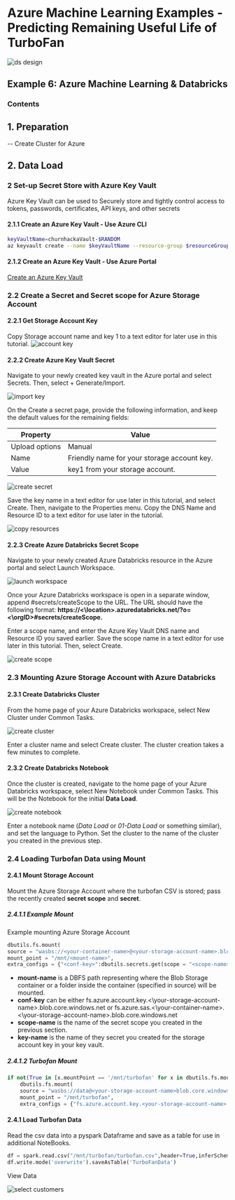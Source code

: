 # Azure Machine Learning Examples - Predicting Remaining Useful Life of TurboFan

![ds design](/images/datascience.png)


## Example 6: Azure Machine Learning & Databricks

### Contents

## 1. Preparation

-- Create Cluster for Azure 

## 2. Data Load

### 2 Set-up Secret Store with Azure Key Vault

Azure Key Vault can be used to Securely store and tightly control access to tokens, passwords, certificates, API keys, and other secrets

#### 2.1.1 Create an Azure Key Vault - Use Azure CLI

```bash
keyVaultName=churnhackaVault-$RANDOM
az keyvault create --name $keyVaultName --resource-group $resourceGroupName --location $location
```

#### 2.1.2 Create an Azure Key Vault - Use Azure Portal

[Create an Azure Key Vault](https://docs.microsoft.com/en-us/azure/key-vault/quick-create-portal#create-a-vault)

### 2.2 Create a Secret and Secret scope for Azure Storage Account

#### 2.2.1 Get Storage Account Key

Copy Storage account name and key 1 to a text editor for later use in this tutorial.
![account key](/images/storage-access-keys.png)

#### 2.2.2 Create Azure Key Vault Secret

Navigate to your newly created key vault in the Azure portal and select Secrets. Then, select + Generate/Import.

![import key](/images/generate-import-secrets.png)

On the Create a secret page, provide the following information, and keep the default values for the remaining fields:

|Property|Value|
|---------------|--------------------------------------------|
|Upload options|Manual|
|Name| Friendly name for your storage account key.|
|Value|key1 from your storage account.|

![create secret](/images/create-storage-secret.png)

Save the key name in a text editor for use later in this tutorial, and select Create. Then, navigate to the Properties menu. Copy the DNS Name and Resource ID to a text editor for use later in the tutorial.

![copy resources](/images/copy-dns-resource.png)

#### 2.2.3 Create Azure Databricks Secret Scope

Navigate to your newly created Azure Databricks resource in the Azure portal and select Launch Workspace.

![launch workspace](/images/launch-databricks-workspace.png)

Once your Azure Databricks workspace is open in a separate window, append #secrets/createScope to the URL. The URL should have the following format:
__https://<\location>.azuredatabricks.net/?o=<\orgID>#secrets/createScope.__

Enter a scope name, and enter the Azure Key Vault DNS name and Resource ID you saved earlier. Save the scope name in a text editor for use later in this tutorial. Then, select Create.

![create scope](/images/create-secret-scope.png)

### 2.3 Mounting Azure Storage Account with Azure Databricks

#### 2.3.1 Create Databricks Cluster

From the home page of your Azure Databricks workspace, select New Cluster under Common Tasks.

![create cluster](/images/create-new-cluster.png)

Enter a cluster name and select Create cluster. The cluster creation takes a few minutes to complete.

#### 2.3.2 Create Databricks Notebook

Once the cluster is created, navigate to the home page of your Azure Databricks workspace, select New Notebook under Common Tasks. This will be the Notebook for the initial __Data Load__.

![create notebook](/images/create-new-notebook.png)

Enter a notebook name (_Data Load_ or _01-Data Load_ or something similar), and set the language to Python. Set the cluster to the name of the cluster you created in the previous step.

### 2.4 Loading Turbofan Data using Mount

#### 2.4.1 Mount Storage Account

Mount the Azure Storage Account where the turbofan  CSV is stored; pass the recently created __secret scope__ and __secret__.

##### 2.4.1.1 Example Mount

Example mounting Azure Storage Account

```python
dbutils.fs.mount(
source = "wasbs://<your-container-name>@<your-storage-account-name>.blob.core.windows.net",
mount_point = "/mnt/<mount-name>",
extra_configs = {"<conf-key>":dbutils.secrets.get(scope = "<scope-name>", key = "<key-name>")})
```

* __mount-name__ is a DBFS path representing where the Blob Storage container or a folder inside the container (specified in source) will be mounted.
* __conf-key__ can be either fs.azure.account.key.<\your-storage-account-name>.blob.core.windows.net or fs.azure.sas.<\your-container-name>.<\your-storage-account-name>.blob.core.windows.net
* __scope-name__ is the name of the secret scope you created in the previous section.
* __key-name__ is the name of they secret you created for the storage account key in your key vault.

##### 2.4.1.2 Turbofan Mount

```python
if not(True in [x.mountPoint == '/mnt/turbofan' for x in dbutils.fs.mounts()]):
    dbutils.fs.mount(
    source = "wasbs://data@<your-storage-account-name>blob.core.windows.net",
    mount_point = "/mnt/turbofan",
    extra_configs = {"fs.azure.account.key.<your-storage-account-name>.blob.core.windows.net":dbutils.secrets.get(scope = "examplescope", key = "turbofan")})
```

#### 2.4.1 Load Turbofan Data

Read the csv data into a pyspark Dataframe and save as a table for use in additional NoteBooks.

```python
df = spark.read.csv("/mnt/turbofan/turbofan.csv",header=True,inferSchema=True)
df.write.mode('overwrite').saveAsTable('TurboFanData')
```

View  Data

![select customers](/images/select_customer_churn.PNG)




